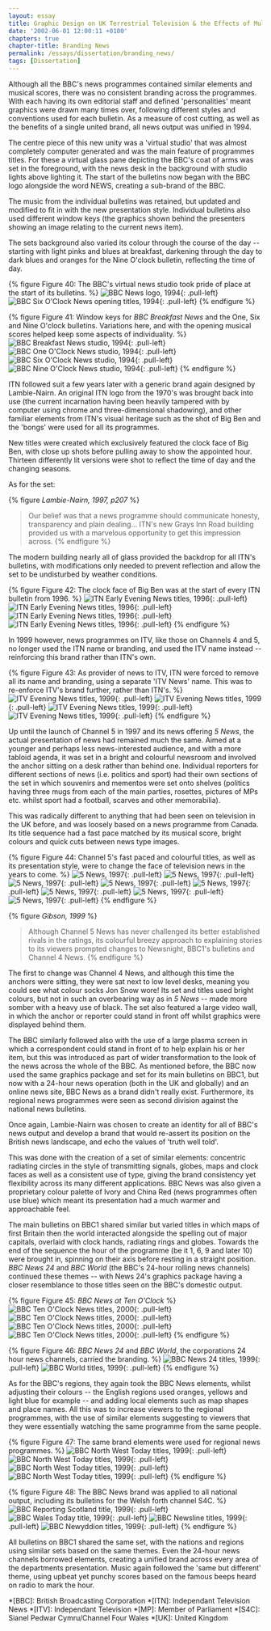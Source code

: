 ```yaml
---
layout: essay
title: Graphic Design on UK Terrestrial Television & the Effects of Multi-Channel Growth
date: '2002-06-01 12:00:11 +0100'
chapters: true
chapter-title: Branding News
permalink: /essays/dissertation/branding_news/
tags: [Dissertation]
---
```

Although all the BBC's news programmes contained similar elements and musical scores, there was no consistent branding across the programmes. With each having its own editorial staff and defined 'personalities' meant graphics were drawn many times over, following different styles and conventions used for each bulletin. As a measure of cost cutting, as well as the benefits of a single united brand, all news output was unified in 1994.

The centre piece of this new unity was a 'virtual studio' that was almost completely computer generated and was the main feature of programmes titles. For these a virtual glass pane depicting the BBC's coat of arms was set in the foreground, with the news desk in the background with studio lights above lighting it. The start of the bulletins now began with the BBC logo alongside the word NEWS, creating a sub-brand of the BBC.

The music from the individual bulletins was retained, but updated and modified to fit in with the new presentation style. Individual bulletins also used different window keys (the graphics shown behind the presenters showing an image relating to the current news item).

The sets background also varied its colour through the course of the day -- starting with light pinks and blues at breakfast, darkening through the day to dark blues and oranges for the Nine O'clock bulletin, reflecting the time of day.

{% figure Figure 40: The BBC's virtual news studio took pride of place at the start of its bulletins. %}
![BBC News logo, 1994](/assets/images/essays/dissertation/figure-40a.png){: .pull-left}
![BBC Six O'Clock News opening titles, 1994](/assets/images/essays/dissertation/figure-40b.png){: .pull-left}
{% endfigure %}

{% figure Figure 41: Window keys for <cite>BBC Breakfast News</cite> and the One, Six and Nine O'clock bulletins. Variations here, and with the opening musical scores helped keep some aspects of individuality. %}
![BBC Breakfast News studio, 1994](/assets/images/essays/dissertation/figure-41a.png){: .pull-left}
![BBC One O'Clock News studio, 1994](/assets/images/essays/dissertation/figure-41b.png){: .pull-left}
![BBC Six O'Clock News studio, 1994](/assets/images/essays/dissertation/figure-41c.png){: .pull-left}
![BBC Nine O'Clock News studio, 1994](/assets/images/essays/dissertation/figure-41d.png){: .pull-left}
{% endfigure %}

ITN followed suit a few years later with a generic brand again designed by Lambie-Nairn. An original ITN logo from the 1970's was brought back into use (the current incarnation having been heavily tampered with by computer using chrome and three-dimensional shadowing), and other familiar elements from ITN's visual heritage such as the shot of Big Ben and the 'bongs' were used for all its programmes.

New titles were created which exclusively featured the clock face of Big Ben, with close up shots before pulling away to show the appointed hour. Thirteen differently lit versions were shot to reflect the time of day and the changing seasons.

As for the set:

{% figure <cite>Lambie-Nairn, 1997, p207</cite> %}
> Our belief was that a news programme should communicate honesty, transparency and plain dealing&#8230; ITN's new Grays Inn Road building provided us with a marvelous opportunity to get this impression across.
{% endfigure %}

The modern building nearly all of glass provided the backdrop for all ITN's bulletins, with modifications only needed to prevent reflection and allow the set to be undisturbed by weather conditions.

{% figure Figure 42: The clock face of Big Ben was at the start of every ITN bulletin from 1996. %}
![ITN Early Evening News titles, 1996](/assets/images/essays/dissertation/figure-42a.png){: .pull-left}
![ITN Early Evening News titles, 1996](/assets/images/essays/dissertation/figure-42b.png){: .pull-left}
![ITN Early Evening News titles, 1996](/assets/images/essays/dissertation/figure-42c.png){: .pull-left}
![ITN Early Evening News titles, 1996](/assets/images/essays/dissertation/figure-42d.png){: .pull-left}
{% endfigure %}

In 1999 however, news programmes on ITV, like those on Channels 4 and 5, no longer used the ITN name or branding, and used the ITV name instead -- reinforcing this brand rather than ITN's own.

{% figure Figure 43: As provider of news to ITV, ITN were forced to remove all its name and branding, using a separate 'ITV News' name. This was to re-enforce ITV's brand further, rather than ITN's. %}
![ITV Evening News titles, 1999](/assets/images/essays/dissertation/figure-43a.png){: .pull-left}
![ITV Evening News titles, 1999](/assets/images/essays/dissertation/figure-43b.png){: .pull-left}
![ITV Evening News titles, 1999](/assets/images/essays/dissertation/figure-43c.png){: .pull-left}
![ITV Evening News titles, 1999](/assets/images/essays/dissertation/figure-43d.png){: .pull-left}
{% endfigure %}

Up until the launch of Channel 5 in 1997 and its news offering <cite>5 News</cite>, the actual presentation of news had remained much the same. Aimed at a younger and perhaps less news-interested audience, and with a more tabloid agenda, it was set in a bright and colourful newsroom and involved the anchor sitting on a desk rather than behind one. Individual reporters for different sections of news (i.e. politics and sport) had their own sections of the set in which souvenirs and mementos were set onto shelves (politics having three mugs from each of the main parties, rosettes, pictures of MPs etc. whilst sport had a football, scarves and other memorabilia).

This was radically different to anything that had been seen on television in the UK before, and was loosely based on a news programme from Canada. Its title sequence had a fast pace matched by its musical score, bright colours and quick cuts between news type images.

{% figure Figure 44: Channel 5's fast paced and colourful titles, as well as its presentation style, were to change the face of television news in the years to come. %}
![5 News, 1997](/assets/images/essays/dissertation/figure-44a.png){: .pull-left}
![5 News, 1997](/assets/images/essays/dissertation/figure-44b.png){: .pull-left}
![5 News, 1997](/assets/images/essays/dissertation/figure-44c.png){: .pull-left}
![5 News, 1997](/assets/images/essays/dissertation/figure-44d.png){: .pull-left}
![5 News, 1997](/assets/images/essays/dissertation/figure-44e.png){: .pull-left}
![5 News, 1997](/assets/images/essays/dissertation/figure-44f.png){: .pull-left}
![5 News, 1997](/assets/images/essays/dissertation/figure-44g.png){: .pull-left}
![5 News, 1997](/assets/images/essays/dissertation/figure-44h.png){: .pull-left}
{% endfigure %}

{% figure <cite>Gibson, 1999</cite> %}
  > Although Channel 5 News has never challenged its better established rivals in the ratings, its colourful breezy approach to explaining stories to its viewers prompted changes to Newsnight, BBC1's bulletins and Channel 4 News.
{% endfigure %}

The first to change was Channel 4 News, and although this time the anchors were sitting, they were sat next to low level desks, meaning you could see what colour socks Jon Snow wore! Its set and titles used bright colours, but not in such an overbearing way as in <cite>5 News</cite> -- made more somber with a heavy use of black. The set also featured a large video wall, in which the anchor or reporter could stand in front off whilst graphics were displayed behind them.

The BBC similarly followed also with the use of a large plasma screen in which a correspondent could stand in front of to help explain his or her item, but this was introduced as part of wider transformation to the look of the news across the whole of the BBC. As mentioned before, the BBC now used the same graphics package and set for its main bulletins on BBC1, but now with a 24-hour news operation (both in the UK and globally) and an online news site, BBC News as a brand didn't really exist. Furthermore, its regional news programmes were seen as second division against the national news bulletins.

Once again, Lambie-Nairn was chosen to create an identity for all of BBC's news output and develop a brand that would re-assert its position on the British news landscape, and echo the values of 'truth well told'.

This was done with the creation of a set of similar elements: concentric radiating circles in the style of transmitting signals, globes, maps and clock faces as well as a consistent use of type, giving the brand consistency yet flexibility across its many different applications. BBC News was also given a proprietary colour palette of Ivory and China Red (news programmes often use blue) which meant its presentation had a much warmer and approachable feel.

The main bulletins on BBC1 shared similar but varied titles in which maps of first Britain then the world interacted alongside the spelling out of major capitals, overlaid with clock hands, radiating rings and globes. Towards the end of the sequence the hour of the programme (be it 1, 6, 9 and later 10) were brought in, spinning on their axis before resting in a straight position. <cite>BBC News 24</cite> and <cite>BBC World</cite> (the BBC's 24-hour rolling news channels) continued these themes -- with News 24's graphics package having a closer resemblance to those titles seen on the BBC's domestic output.

{% figure Figure 45: <cite>BBC News at Ten O'Clock</cite> %}
![BBC Ten O'Clock News titles, 2000](/assets/images/essays/dissertation/figure-45a.png){: .pull-left}
![BBC Ten O'Clock News titles, 2000](/assets/images/essays/dissertation/figure-45b.png){: .pull-left}
![BBC Ten O'Clock News titles, 2000](/assets/images/essays/dissertation/figure-45c.png){: .pull-left}
![BBC Ten O'Clock News titles, 2000](/assets/images/essays/dissertation/figure-45d.png){: .pull-left}
{% endfigure %}

{% figure Figure 46: <cite>BBC News 24</cite> and <cite>BBC World</cite>, the corporations 24 hour news channels, carried the branding. %}
![BBC News 24 titles, 1999](/assets/images/essays/dissertation/figure-46a.png){: .pull-left}
![BBC World titles, 1999](/assets/images/essays/dissertation/figure-46b.png){: .pull-left}
{% endfigure %}

As for the BBC's regions, they again took the BBC News elements, whilst adjusting their colours -- the English regions used oranges, yellows and light blue for example -- and adding local elements such as map shapes and place names. All this was to increase viewers to the regional programmes, with the use of similar elements suggesting to viewers that they were essentially watching the same programme from the same people.

{% figure Figure 47: The same brand elements were used for regional news programmes. %}
![BBC North West Today titles, 1999](/assets/images/essays/dissertation/figure-47a.png){: .pull-left}
![BBC North West Today titles, 1999](/assets/images/essays/dissertation/figure-47b.png){: .pull-left}
![BBC North West Today titles, 1999](/assets/images/essays/dissertation/figure-47c.png){: .pull-left}
![BBC North West Today titles, 1999](/assets/images/essays/dissertation/figure-47d.png){: .pull-left}
{% endfigure %}

{% figure Figure 48: The BBC News brand was applied to all national output, including its bulletins for the Welsh forth channel S4C. %}
![BBC Reporting Scotland title, 1999](/assets/images/essays/dissertation/figure-48a.png){: .pull-left}
![BBC Wales Today title, 1999](/assets/images/essays/dissertation/figure-48b.png){: .pull-left}
![BBC Newsline titles, 1999](/assets/images/essays/dissertation/figure-48c.png){: .pull-left}
![BBC Newyddion titles, 1999](/assets/images/essays/dissertation/figure-48d.png){: .pull-left}
{% endfigure %}

All bulletins on BBC1 shared the same set, with the nations and regions using similar sets based on the same themes. Even the 24-hour news channels borrowed elements, creating a unified brand across every area of the departments presentation. Music again followed the 'same but different' theme, using upbeat yet punchy scores based on the famous beeps heard on radio to mark the hour.

*[BBC]: British Broadcasting Corporation
*[ITN]: Independant Television News
*[ITV]: Independant Television
*[MP]: Member of Parliament
*[S4C]: Sianel Pedwar Cymru/Channel Four Wales
*[UK]: United Kingdom